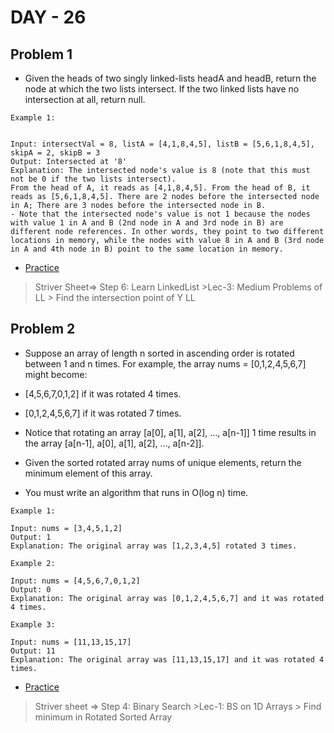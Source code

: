 # DAY - 26

## Problem 1
- Given the heads of two singly linked-lists headA and headB, return the node at which the two lists intersect. If the two linked lists have no intersection at all, return null.

```
Example 1:


Input: intersectVal = 8, listA = [4,1,8,4,5], listB = [5,6,1,8,4,5], skipA = 2, skipB = 3
Output: Intersected at '8'
Explanation: The intersected node's value is 8 (note that this must not be 0 if the two lists intersect).
From the head of A, it reads as [4,1,8,4,5]. From the head of B, it reads as [5,6,1,8,4,5]. There are 2 nodes before the intersected node in A; There are 3 nodes before the intersected node in B.
- Note that the intersected node's value is not 1 because the nodes with value 1 in A and B (2nd node in A and 3rd node in B) are different node references. In other words, they point to two different locations in memory, while the nodes with value 8 in A and B (3rd node in A and 4th node in B) point to the same location in memory.
```
- [Practice](https://leetcode.com/problems/intersection-of-two-linked-lists/description/)

> Striver Sheet=> Step 6: Learn LinkedList >Lec-3: Medium Problems of LL > Find the intersection point of Y LL

## Problem 2
- Suppose an array of length n sorted in ascending order is rotated between 1 and n times. For example, the array nums = [0,1,2,4,5,6,7] might become:

 - [4,5,6,7,0,1,2] if it was rotated 4 times.
 - [0,1,2,4,5,6,7] if it was rotated 7 times.

- Notice that rotating an array [a[0], a[1], a[2], ..., a[n-1]] 1 time results in the array [a[n-1], a[0], a[1], a[2], ..., a[n-2]].

- Given the sorted rotated array nums of unique elements, return the minimum element of this array.

- You must write an algorithm that runs in O(log n) time.

```
Example 1:

Input: nums = [3,4,5,1,2]
Output: 1
Explanation: The original array was [1,2,3,4,5] rotated 3 times.

Example 2:

Input: nums = [4,5,6,7,0,1,2]
Output: 0
Explanation: The original array was [0,1,2,4,5,6,7] and it was rotated 4 times.

Example 3:

Input: nums = [11,13,15,17]
Output: 11
Explanation: The original array was [11,13,15,17] and it was rotated 4 times.
```
- [Practice](hhttps://leetcode.com/problems/find-minimum-in-rotated-sorted-array/description/)

> Striver sheet => Step 4: Binary Search >Lec-1: BS on 1D Arrays > Find minimum in Rotated Sorted Array